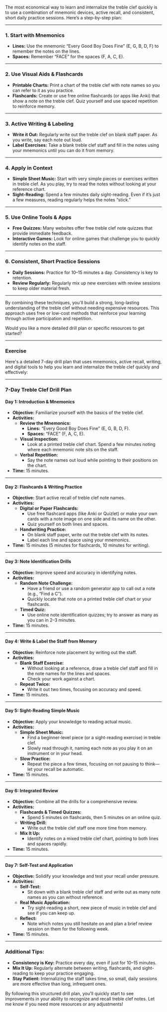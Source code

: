 The most economical way to learn and internalize the treble clef quickly is to use a combination of mnemonic devices, active recall, and consistent, short daily practice sessions. Here’s a step-by-step plan:

---

### 1. **Start with Mnemonics**
- **Lines:** Use the mnemonic “Every Good Boy Does Fine” (E, G, B, D, F) to remember the notes on the lines.
- **Spaces:** Remember “FACE” for the spaces (F, A, C, E).

---

### 2. **Use Visual Aids & Flashcards**
- **Printable Charts:** Print a chart of the treble clef with note names so you can refer to it as you practice.
- **Flashcards:** Create or use free online flashcards (or apps like Anki) that show a note on the treble clef. Quiz yourself and use spaced repetition to reinforce memory.

---

### 3. **Active Writing & Labeling**
- **Write it Out:** Regularly write out the treble clef on blank staff paper. As you write, say each note out loud.
- **Label Exercises:** Take a blank treble clef staff and fill in the notes using your mnemonics until you can do it from memory.

---

### 4. **Apply in Context**
- **Simple Sheet Music:** Start with very simple pieces or exercises written in treble clef. As you play, try to read the notes without looking at your reference chart.
- **Sight-Reading:** Spend a few minutes daily sight-reading. Even if it’s just a few measures, reading regularly helps the notes “stick.”

---

### 5. **Use Online Tools & Apps**
- **Free Quizzes:** Many websites offer free treble clef note quizzes that provide immediate feedback.
- **Interactive Games:** Look for online games that challenge you to quickly identify notes on the staff.

---

### 6. **Consistent, Short Practice Sessions**
- **Daily Sessions:** Practice for 10–15 minutes a day. Consistency is key to retention.
- **Review Regularly:** Regularly mix up new exercises with review sessions to keep older material fresh.

---

By combining these techniques, you'll build a strong, long-lasting understanding of the treble clef without needing expensive resources. This approach uses free or low-cost methods that reinforce your learning through active participation and repetition.

Would you like a more detailed drill plan or specific resources to get started?

---

### Exercise

Here's a detailed 7-day drill plan that uses mnemonics, active recall, writing, and digital tools to help you learn and internalize the treble clef quickly and effectively:

---

### **7-Day Treble Clef Drill Plan**

#### **Day 1: Introduction & Mnemonics**
- **Objective:** Familiarize yourself with the basics of the treble clef.
- **Activities:**
  - **Review the Mnemonics:**
    - **Lines:** “Every Good Boy Does Fine” (E, G, B, D, F).
    - **Spaces:** “FACE” (F, A, C, E).
  - **Visual Inspection:**
    - Look at a printed treble clef chart. Spend a few minutes noting where each mnemonic note sits on the staff.
  - **Verbal Repetition:**
    - Say the note names out loud while pointing to their positions on the chart.
- **Time:** 15 minutes.

---

#### **Day 2: Flashcards & Writing Practice**
- **Objective:** Start active recall of treble clef note names.
- **Activities:**
  - **Digital or Paper Flashcards:**
    - Use free flashcard apps (like Anki or Quizlet) or make your own cards with a note image on one side and its name on the other.
    - Quiz yourself on both lines and spaces.
  - **Handwriting Practice:**
    - On blank staff paper, write out the treble clef with its notes.
    - Label each line and space using your mnemonics.
- **Time:** 15 minutes (5 minutes for flashcards, 10 minutes for writing).

---

#### **Day 3: Note Identification Drills**
- **Objective:** Improve speed and accuracy in identifying notes.
- **Activities:**
  - **Random Note Challenge:**
    - Have a friend or use a random generator app to call out a note (e.g., “Find a C”).
    - Quickly locate that note on a printed treble clef chart or your flashcards.
  - **Timed Quiz:**
    - Use online note identification quizzes; try to answer as many as you can in 2–3 minutes.
- **Time:** 15 minutes.

---

#### **Day 4: Write & Label the Staff from Memory**
- **Objective:** Reinforce note placement by writing out the staff.
- **Activities:**
  - **Blank Staff Exercise:**
    - Without looking at a reference, draw a treble clef staff and fill in the note names for the lines and spaces.
    - Check your work against a chart.
  - **Repeat Twice:**
    - Write it out two times, focusing on accuracy and speed.
- **Time:** 15 minutes.

---

#### **Day 5: Sight-Reading Simple Music**
- **Objective:** Apply your knowledge to reading actual music.
- **Activities:**
  - **Simple Sheet Music:**
    - Find a beginner-level piece (or a sight-reading exercise) in treble clef.
    - Slowly read through it, naming each note as you play it on an instrument or in your head.
  - **Slow Practice:**
    - Repeat the piece a few times, focusing on not pausing to think—let your recall be automatic.
- **Time:** 15 minutes.

---

#### **Day 6: Integrated Review**
- **Objective:** Combine all the drills for a comprehensive review.
- **Activities:**
  - **Flashcards & Timed Quizzes:**
    - Spend 5 minutes on flashcards, then 5 minutes on an online quiz.
  - **Writing Drill:**
    - Write out the treble clef staff one more time from memory.
  - **Mix It Up:**
    - Identify notes on a mixed treble clef chart, pointing to both lines and spaces rapidly.
- **Time:** 15 minutes.

---

#### **Day 7: Self-Test and Application**
- **Objective:** Solidify your knowledge and test your recall under pressure.
- **Activities:**
  - **Self-Test:**
    - Sit down with a blank treble clef staff and write out as many note names as you can without reference.
  - **Real Music Application:**
    - Try sight-reading a short, new piece of music in treble clef and see if you can keep up.
  - **Reflect:**
    - Note which notes you still hesitate on and plan a brief review session on them for the following week.
- **Time:** 15 minutes.

---

### **Additional Tips:**
- **Consistency is Key:** Practice every day, even if just for 10–15 minutes.
- **Mix It Up:** Regularly alternate between writing, flashcards, and sight-reading to keep your practice engaging.
- **Stay Patient:** Internalizing the staff takes time, so small, daily sessions are more effective than long, infrequent ones.

By following this structured drill plan, you'll quickly start to see improvements in your ability to recognize and recall treble clef notes. Let me know if you need more resources or any adjustments!
